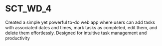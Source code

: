 # SCT_WD_4
Created a simple yet powerful to-do web app where users can add tasks with associated dates and times, mark tasks as completed, edit them, and delete them effortlessly. Designed for intuitive task management and productivity
